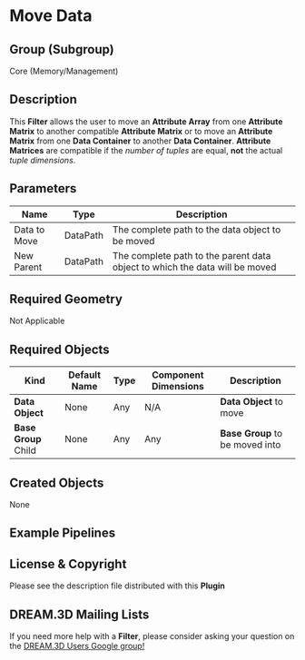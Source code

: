 # Move Data


## Group (Subgroup) ##

Core (Memory/Management)

## Description ##

This **Filter** allows the user to move an **Attribute Array** from one **Attribute Matrix** to another compatible **Attribute Matrix** or to move an **Attribute Matrix** from one **Data Container** to another **Data Container**. **Attribute Matrices** are compatible if the _number of tuples_ are equal, **not** the actual _tuple dimensions_. 

## Parameters ##

| Name | Type | Description |
|------|------| ----------- |
| Data to Move | DataPath | The complete path to the data object to be moved |
| New Parent | DataPath | The complete path to the parent data object to which the data will be moved |

## Required Geometry ##

Not Applicable

## Required Objects ##

| Kind | Default Name | Type | Component Dimensions | Description |
|------|--------------|------|----------------------|-------------|
| **Data Object** | None | Any | N/A | **Data Object** to move |
| **Base Group** Child | None | Any | Any | **Base Group** to be moved into |

## Created Objects ##

None

## Example Pipelines ##



## License & Copyright ##

Please see the description file distributed with this **Plugin**

## DREAM.3D Mailing Lists ##

If you need more help with a **Filter**, please consider asking your question on the [DREAM.3D Users Google group!](https://groups.google.com/forum/?hl=en#!forum/dream3d-users)


